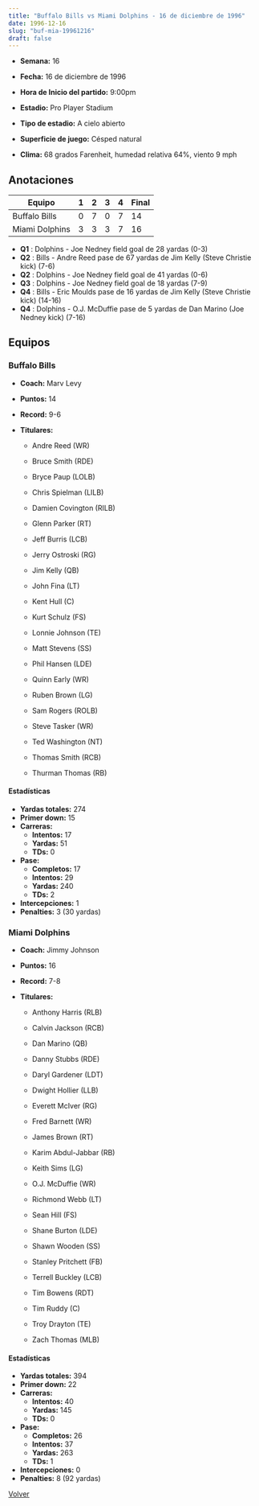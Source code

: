 ```yaml
---
title: "Buffalo Bills vs Miami Dolphins - 16 de diciembre de 1996"
date: 1996-12-16
slug: "buf-mia-19961216"
draft: false
---
```


* **Semana:** 16
* **Fecha:** 16 de diciembre de 1996

* **Hora de Inicio del partido:** 9:00pm
* **Estadio:** Pro Player Stadium
* **Tipo de estadio:** A cielo abierto
* **Superficie de juego:** Césped natural
* **Clima:** 68 grados Farenheit, humedad relativa 64%, viento 9 mph





## Anotaciones
| Equipo | 1 | 2 | 3 | 4 | Final |
|--------|---|---|---|---|-------|
| Buffalo Bills  | 0 | 7 | 0 | 7  | 14 |
| Miami Dolphins  | 3 | 3 | 3 | 7  | 16 |
* **Q1** : Dolphins - Joe Nedney field goal de 28 yardas (0-3)
* **Q2** : Bills - Andre Reed pase de 67 yardas de Jim Kelly (Steve Christie kick) (7-6)
* **Q2** : Dolphins - Joe Nedney field goal de 41 yardas (0-6)
* **Q3** : Dolphins - Joe Nedney field goal de 18 yardas (7-9)
* **Q4** : Bills - Eric Moulds pase de 16 yardas de Jim Kelly (Steve Christie kick) (14-16)
* **Q4** : Dolphins - O.J. McDuffie pase de 5 yardas de Dan Marino (Joe Nedney kick) (7-16)


## Equipos


### Buffalo Bills
* **Coach:** Marv Levy
* **Puntos:** 14
* **Record:** 9-6
* **Titulares:** 

  * Andre Reed (WR) 

  * Bruce Smith (RDE) 

  * Bryce Paup (LOLB) 

  * Chris Spielman (LILB) 

  * Damien Covington (RILB) 

  * Glenn Parker (RT) 

  * Jeff Burris (LCB) 

  * Jerry Ostroski (RG) 

  * Jim Kelly (QB) 

  * John Fina (LT) 

  * Kent Hull (C) 

  * Kurt Schulz (FS) 

  * Lonnie Johnson (TE) 

  * Matt Stevens (SS) 

  * Phil Hansen (LDE) 

  * Quinn Early (WR) 

  * Ruben Brown (LG) 

  * Sam Rogers (ROLB) 

  * Steve Tasker (WR) 

  * Ted Washington (NT) 

  * Thomas Smith (RCB) 

  * Thurman Thomas (RB) 

#### Estadísticas
* **Yardas totales:** 274
* **Primer down:** 15
* **Carreras:**
  * **Intentos:** 17
  * **Yardas:** 51
  * **TDs:** 0
* **Pase:**
  * **Completos:** 17
  * **Intentos:** 29
  * **Yardas:** 240
  * **TDs:** 2
* **Intercepciones:** 1
* **Penalties:** 3 (30 yardas)

### Miami Dolphins
* **Coach:** Jimmy Johnson
* **Puntos:** 16
* **Record:** 7-8
* **Titulares:** 

  * Anthony Harris (RLB) 

  * Calvin Jackson (RCB) 

  * Dan Marino (QB) 

  * Danny Stubbs (RDE) 

  * Daryl Gardener (LDT) 

  * Dwight Hollier (LLB) 

  * Everett McIver (RG) 

  * Fred Barnett (WR) 

  * James Brown (RT) 

  * Karim Abdul-Jabbar (RB) 

  * Keith Sims (LG) 

  * O.J. McDuffie (WR) 

  * Richmond Webb (LT) 

  * Sean Hill (FS) 

  * Shane Burton (LDE) 

  * Shawn Wooden (SS) 

  * Stanley Pritchett (FB) 

  * Terrell Buckley (LCB) 

  * Tim Bowens (RDT) 

  * Tim Ruddy (C) 

  * Troy Drayton (TE) 

  * Zach Thomas (MLB) 

#### Estadísticas
* **Yardas totales:** 394
* **Primer down:** 22
* **Carreras:**
  * **Intentos:** 40
  * **Yardas:** 145
  * **TDs:** 0
* **Pase:**
  * **Completos:** 26
  * **Intentos:** 37
  * **Yardas:** 263
  * **TDs:** 1
* **Intercepciones:** 0
* **Penalties:** 8 (92 yardas)


[Volver](/historia/1996)
